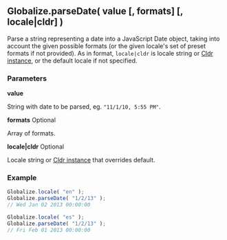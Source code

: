 ## Globalize.parseDate( value [, formats] [, locale|cldr] )

Parse a string representing a date into a JavaScript Date object, taking into
account the given possible formats (or the given locale's set of preset formats
if not provided). As in format, `locale|cldr` is locale string or [Cldr
instance](https://github.com/rxaviers/cldrjs), or the default locale if not
specified.

### Parameters

**value**

String with date to be parsed, eg. `"11/1/10, 5:55 PM"`.

**formats** Optional

Array of formats.

**locale|cldr** Optional

Locale string or [Cldr instance](https://github.com/rxaviers/cldrjs) that
overrides default.

### Example

```javascript
Globalize.locale( "en" );
Globalize.parseDate( "1/2/13" );
// Wed Jan 02 2013 00:00:00

Globalize.locale( "es" );
Globalize.parseDate( "1/2/13" );
// Fri Feb 01 2013 00:00:00
```

